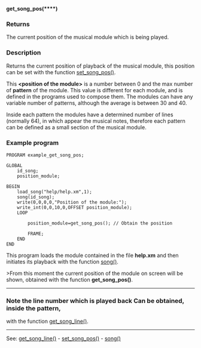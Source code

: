 **get_song_pos(****)**

### Returns

The current position of the musical module which is being played.

### Description

Returns the current position of playback of the musical module, this
position can be set with the function [set_song_pos()](set_song_pos().md).

This **&lt;position of the module&gt;** is a number between 0 and the max number of
**pattern** of the module. This value is different for each module, and is defined
in the programs used to compose them. The modules can have any variable number of
patterns, although the average is between 30 and 40.

Inside each pattern the modules have a determined number of lines
(normally 64), in which appear the musical notes, therefore
each pattern can be defined as a small section of the musical module.

### Example program
```
PROGRAM example_get_song_pos;

GLOBAL
    id_song;
    position_module;

BEGIN
    load_song("help/help.xm",1);
    song(id_song);
    write(0,0,0,0,"Position of the module:");
    write_int(0,0,10,0,OFFSET position_module);
    LOOP

        position_module=get_song_pos(); // Obtain the position

        FRAME;
    END
END
```


This program loads the module contained in the file **help.xm** and then
initiates its playback with the function [song()](song().md).

&gt;From this moment the current position of the module on screen will be shown,
obtained with the function **get_song_pos()**.

---------------------------------------


### Note the line number which is played back Can be obtained, inside the pattern,
with the function [get_song_line()](get_song_line().md).

---------------------------------------
See: [get_song_line()](get_song_line().md) - [set_song_pos()](set_song_pos().md) - [song()](song().md)

